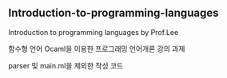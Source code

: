 ## Introduction-to-programming-languages
Introduction to programming languages by Prof.Lee

함수형 언어 Ocaml을 이용한 프로그래밍 언어개론 강의 과제

parser 및 main.ml을 제외한 작성 코드
